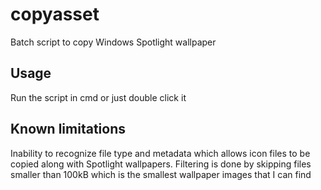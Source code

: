 # copyasset
Batch script to copy Windows Spotlight wallpaper

## Usage
Run the script in cmd or just double click it

## Known limitations
Inability to recognize file type and metadata which allows icon files to be copied along with Spotlight wallpapers. Filtering is done by skipping files smaller than 100kB which is the smallest wallpaper images that I can find

